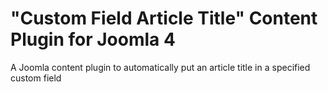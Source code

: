 # "Custom Field Article Title" Content Plugin for Joomla 4
A Joomla content plugin to automatically put an article title in a specified custom field

